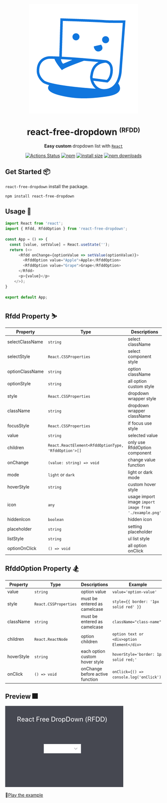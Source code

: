 <div align="center">
  <img src="./public/RFDD_logo.png" alt="react free fropdown logo" />
</div>
<h1 align="center">react-free-dropdown <small><sup>(RFDD)</sup></small></h1>
<div align="center">

**Easy custom** dropdown list with [`React`](https://facebook.github.io/react/)

[![Actions Status](https://github.com/flamingotiger/react-free-dropdown/workflows/react-free-dropdown-ci/badge.svg)](https://github.com/flamingotiger/react-free-dropdown/actions)
[![npm](https://img.shields.io/npm/v/react-free-dropdown.svg)](https://www.npmjs.com/package/react-free-dropdown)
[![install size](https://packagephobia.now.sh/badge?p=react-free-dropdown)](https://packagephobia.now.sh/result?p=react-free-dropdown)
[![npm downloads](https://img.shields.io/npm/dm/react-free-dropdown.svg?style=flat-square)](http://npm-stat.com/charts.html?package=react-free-dropdown)

</div>

## Get Started 📦
`react-free-dropdown` install the package.

```shell
npm install react-free-dropdown
```

## Usage 📃

```javascript jsx
import React from 'react';
import { Rfdd, RfddOption } from 'react-free-dropdown';

const App = () => {
  const [value, setValue] = React.useState('');
  return (<>
      <Rfdd onChange={optionValue => setValue(optionValue)}>
        <RfddOption value="Apple">Apple</RfddOption>
        <RfddOption value="Grape">Grape</RfddOption>    
      </Rfdd>
      <p>{value}</p>
    </>);
}

export default App;
```

## Rfdd Property ⛷

| Property  | Type | Descriptions | Example |
| ------------- | ------------- | ------------- | ------------- |
| selectClassName | `string` | select className | `selectClassName="select-classname"` |
| selectStyle  | `React.CSSProperties`  | select component style | `selectStyle={{border: '1px solid red'}}` | 
| optionClassName | `string` | option className | `optionClassName="option-classname"` |
| optionStyle | `string` | all option custom style | `optionStyle='border: 1px solid red;'` |
| style  | `React.CSSProperties`  | dropdown wrapper style | `style={{border: '1px solid red'}}` |
| className | `string` | dropdown wrapper className | `className="wrapper-classname"` |
| focusStyle  | `React.CSSProperties`  | if focus use style | `focusStyle={{border: '1px solid red'}}` | 
| value | `string` | selected value | `value={value}` |
| children | `React.ReactElement<RfddOptionType, 'RfddOption'>[]` | only use RfddOption component | `<RfddOption>option</RfddOption>`|
| onChange | `(value: string) => void` | change value function | `onChange={(optionValue) => setValue(optionValue)}`|
| mode | `light` or `dark` | light or dark mode | `mode='dark'`|
| hoverStyle | `string` | custom hover style | `hoverStyle='border: 1px solid red;'` |
| icon | `any` | usage import image `import image from './example.png'` | `icon={image}` |
| hiddenIcon | `boolean` | hidden icon | `hiddenIcon={true}` |
| placeholder | `string` | setting placeholder | `placeholder='area'` |
| listStyle | `string` | ul list style | `listStyle='max-height:200px'` |
| optionOnClick | `() => void` | all option onClick | `optionOnClick={() => console.log('onClick')}`|

## RfddOption Property 🏂

| Property  | Type | Descriptions | Example |
| ------------- | ------------- | ------------- | ------------- |
| value | `string` | option value | `value='option-value'`|
| style  | `React.CSSProperties`  | must be entered as camelcase | `style={{ border: '1px solid red' }}`|
| className  | `string`  | must be entered as camelcase | `className="class-name"`|
| children | `React.ReactNode` | option children | `option text or <div>option Element</div>`|
| hoverStyle | `string` | each option custom hover style | `hoverStyle='border: 1px solid red;'` |
| onClick | `() => void` | onChange before active function | `onClick={() => console.log('onClick')}` |

## Preview 🎆

![react-free-dropdown preview](./public/react-free-dropdown-example.gif)

🔎[Play the example](https://react-free-dropdown.netlify.com/?path=/story/drop-down-basic--light-mode)
